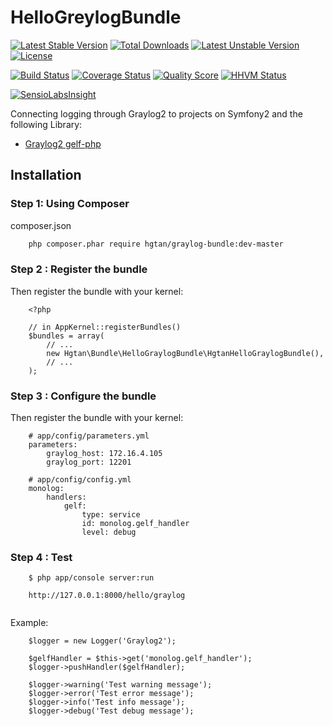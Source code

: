 # HelloGreylogBundle

[![Latest Stable Version](https://poser.pugx.org/hgtan/graylog-bundle/v/stable)](https://packagist.org/packages/hgtan/graylog-bundle) 
[![Total Downloads](https://poser.pugx.org/hgtan/graylog-bundle/downloads)](https://packagist.org/packages/hgtan/graylog-bundle) 
[![Latest Unstable Version](https://poser.pugx.org/hgtan/graylog-bundle/v/unstable)](https://packagist.org/packages/hgtan/graylog-bundle) 
[![License](https://poser.pugx.org/hgtan/graylog-bundle/license)](https://packagist.org/packages/hgtan/graylog-bundle)

[![Build Status](https://img.shields.io/travis/FriendsOfBundle/HelloGraylogBundle.svg?style=flat-square)](https://travis-ci.org/FriendsOfBundle/HelloGraylogBundle)
[![Coverage Status](https://img.shields.io/scrutinizer/coverage/g/FriendsOfBundle/HelloGraylogBundle.svg?style=flat-square)](https://scrutinizer-ci.com/g/FriendsOfBundle/HelloGraylogBundle/code-structure)
[![Quality Score](https://img.shields.io/scrutinizer/g/FriendsOfBundle/HelloGraylogBundle.svg?style=flat-square)](https://scrutinizer-ci.com/g/FriendsOfBundle/HelloGraylogBundle)
[![HHVM Status](https://img.shields.io/hhvm/hgtan/graylog-bundle.svg?style=flat-square)](http://hhvm.h4cc.de/package/hgtan/graylog-bundle)

[![SensioLabsInsight](https://insight.sensiolabs.com/projects/046850bd-9b04-4086-aaa1-b834401b8e94/big.png)](https://insight.sensiolabs.com/projects/046850bd-9b04-4086-aaa1-b834401b8e94)

Connecting logging through Graylog2 to projects on Symfony2 and the following Library:
* [Graylog2 gelf-php](https://github.com/graylog2/gelf-php)

Installation
------------

### Step 1: Using Composer

composer.json
```bash
    php composer.phar require hgtan/graylog-bundle:dev-master
```

### Step 2 : Register the bundle

Then register the bundle with your kernel:

```
    <?php

    // in AppKernel::registerBundles()
    $bundles = array(
        // ...
        new Hgtan\Bundle\HelloGraylogBundle\HgtanHelloGraylogBundle(),
        // ...
    );
```

### Step 3 : Configure the bundle

Then register the bundle with your kernel:

```
    # app/config/parameters.yml
    parameters:
        graylog_host: 172.16.4.105
        graylog_port: 12201
    
    # app/config/config.yml
    monolog:
        handlers:
            gelf:
                type: service
                id: monolog.gelf_handler
                level: debug    
```

### Step 4 : Test
```
    $ php app/console server:run
    
    http://127.0.0.1:8000/hello/graylog
    
```
Example:
```
    $logger = new Logger('Graylog2');

    $gelfHandler = $this->get('monolog.gelf_handler');
    $logger->pushHandler($gelfHandler);

    $logger->warning('Test warning message');
    $logger->error('Test error message');
    $logger->info('Test info message');
    $logger->debug('Test debug message');
```